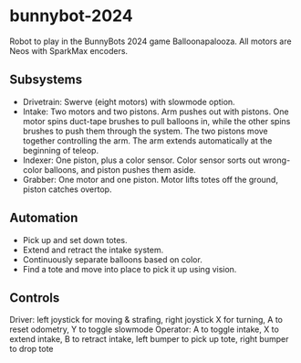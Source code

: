 # bunnybot-2024

Robot to play in the BunnyBots 2024 game Balloonapalooza. All motors are Neos with SparkMax encoders.

## Subsystems

- Drivetrain: Swerve (eight motors) with slowmode option.
- Intake: Two motors and two pistons. Arm pushes out with pistons. One motor spins duct-tape brushes to pull balloons in, while the other spins brushes to push them through the system. The two pistons move together controlling the arm. The arm extends automatically at the beginning of teleop.
- Indexer: One piston, plus a color sensor. Color sensor sorts out wrong-color balloons, and piston pushes them aside.
- Grabber: One motor and one piston. Motor lifts totes off the ground, piston catches overtop.

## Automation

- Pick up and set down totes.
- Extend and retract the intake system.
- Continuously separate balloons based on color.
- Find a tote and move into place to pick it up using vision.

## Controls

Driver: left joystick for moving & strafing, right joystick X for turning, A to reset odometry, Y to toggle slowmode
Operator: A to toggle intake, X to extend intake, B to retract intake, left bumper to pick up tote, right bumper to drop tote
